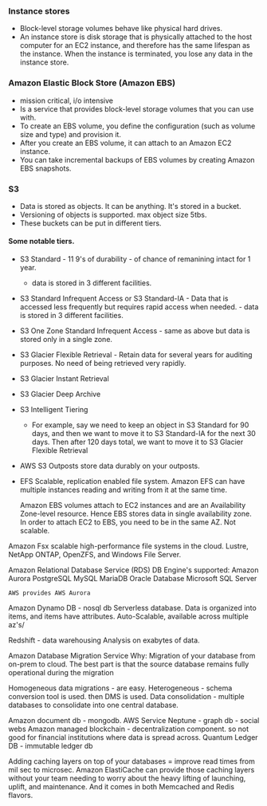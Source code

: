 ### Instance stores
- Block-level storage volumes behave like physical hard drives. 
- An instance store is disk storage that is physically attached to the host computer for an EC2 instance,
and therefore has the same lifespan as the instance. When the instance is terminated, you lose any data in the instance store.

### Amazon Elastic Block Store (Amazon EBS) 
- mission critical, i/o intensive
- Is a service that provides block-level storage volumes that you can use with.
- To create an EBS volume, you define the configuration (such as volume size and type) and provision it. 
- After you create an EBS volume, it can attach to an Amazon EC2 instance.
- You can take incremental backups of EBS volumes by creating Amazon EBS snapshots.


### S3
- Data is stored as objects. It can be anything. It's stored in a bucket.
- Versioning of objects is supported. max object size 5tbs.
- These buckets can be put in different tiers.
    
#### Some notable tiers.
- S3 Standard - 11 9's of durability - of chance of remanining intact for 1 year.
  - data is stored in 3 different facilities.
- S3 Standard Infrequent Access or  S3 Standard-IA
               - Data that is accessed less frequently but requires rapid access when needed.
               - data is stored in 3 different facilities.
- S3 One Zone Standard Infrequent Access 
               - same as above but data is stored only in a single zone.
- S3 Glacier Flexible Retrieval
               - Retain data for several years for auditing purposes. No need of being retrieved very rapidly. 
- S3 Glacier Instant Retrieval
- S3 Glacier Deep Archive
- S3 Intelligent Tiering
   - For example, say we need to keep an object in S3 Standard for 90 days, and then we want to move it to S3 Standard-IA for the next 30 days.
    Then after 120 days total, we want to move it to S3 Glacier Flexible Retrieval
- AWS S3 Outposts 
      store data durably on your outposts.

- EFS
  Scalable, replication enabled file system.
  Amazon EFS can have multiple instances reading and writing from it at the same time.
  
  Amazon EBS volumes attach to EC2 instances and are an Availability Zone-level resource. Hence EBS stores data in single availability zone.
  In order to attach EC2 to EBS, you need to be in the same AZ. Not scalable. 

Amazon Fsx
 scalable high-performance file systems in the cloud.
 Lustre, NetApp ONTAP, OpenZFS, and Windows File Server.
 
Amazon Relational Database Service (RDS)
  DB Engine's supported:
    Amazon Aurora
    PostgreSQL
    MySQL
    MariaDB
    Oracle Database
    Microsoft SQL Server

    AWS provides AWS Aurora

Amazon Dynamo DB - nosql db
    Serverless database.
    Data is organized into items, and items have attributes.
    Auto-Scalable, available across multiple az's/

Redshift - data warehousing
    Analysis on exabytes of data.


Amazon Database Migration Service
  Why: Migration of your database from on-prem to cloud.
  The best part is that the source database remains fully operational during the migration

  Homogeneous data migrations - are easy.
  Heterogeneous - schema conversion tool is used. then DMS is used.
  Data consolidation - multiple databases to consolidate into one central database.

Amazon document db - mongodb. AWS Service
Neptune - graph db - social webs
Amazon managed blockchain - decentralization component. so not good for financial institutions where data is spread across.
Quantum Ledger DB - immutable ledger db 

Adding caching layers on top of your databases = improve read times from mil sec to microsec.
Amazon ElastiCache can provide those caching layers without your team needing to worry about the heavy lifting of launching, uplift, and maintenance. 
And it comes in both Memcached and Redis flavors. 
  

